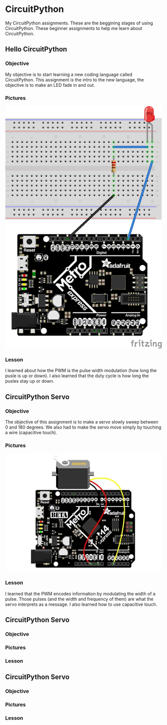 # CircuitPython
My CircuitPython assignments. These are the beggining stages of using CircuitPython. These beginner assignments to help me learn about CircuitPython.

## Hello CircuitPython
### Objective
My objective is to start learning a new coding language called CircuitPython. This assignment is the intro to the new language, the objective is to make an LED fade in and out.
### Pictures
![pic of led](media/ledfadepic.png)
### Lesson
I learned about how the PWM is the pulse width modulation (how long the pusle is up or down). I also learned that the duty cycle is how long the pusles stay up or down.

## CircuitPython Servo
### Objective
The objective of this assignment is to make a servo slowly sweep between 0 and 180 degrees. We also had to make the servo move simply by touching a wire (capacitive touch). 
### Pictures
![pic of servo](media/servopicture.jpg)
### Lesson
I learned that the PWM encodes information by modulating the width of a pulse. Those pulses (and the width and frequency of them) are what the servo interprets as a message. I also learned how to use capacitive touch.


## CircuitPython Servo
### Objective

### Pictures

### Lesson



## CircuitPython Servo
### Objective

### Pictures

### Lesson
